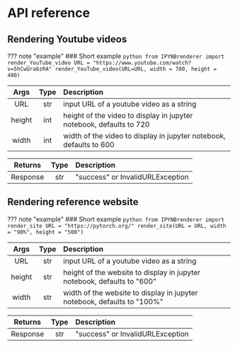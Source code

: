 # API reference

## Rendering Youtube videos

??? note "example"
    ### Short example
    ```python
    from IPYNBrenderer import render_YouTube_video
    URL = "https://www.youtube.com/watch?v=5hCwUra6zRA"
    render_YouTube_video(URL=URL, width = 780, height = 480)
    ```

| Args   | Type | Description | 
|:--------:|:------:|:-------|
| URL    | str |input URL of a youtube video as a string |
| height | int |height of the video to display in jupyter notebook, defaults to 720 |
| width  | int |width of the video to display in jupyter notebook, defaults to 600 | 

| Returns   |Type | Description | 
|:--------:|:--------:|:-----|
| Response    |  str   | "success" or InvalidURLException       |


## Rendering reference website

??? note "example"
    ### Short example
    ```python
    from IPYNBrenderer import render_site
    URL = "https://pytorch.org/"
    render_site(URL = URL, width = "90%", height = "500")
    ```

| Args   | Type | Description | 
|:--------:|:------:|:-------|
| URL    | str |input URL of a youtube video as a string |
| height | str |height of the website to display in jupyter notebook, defaults to "600" |
| width  | str |width of the website to display in jupyter notebook, defaults to "100%" | 

| Returns   |Type | Description | 
|:--------:|:--------:|:-----|
| Response    |  str   | "success" or InvalidURLException       |
